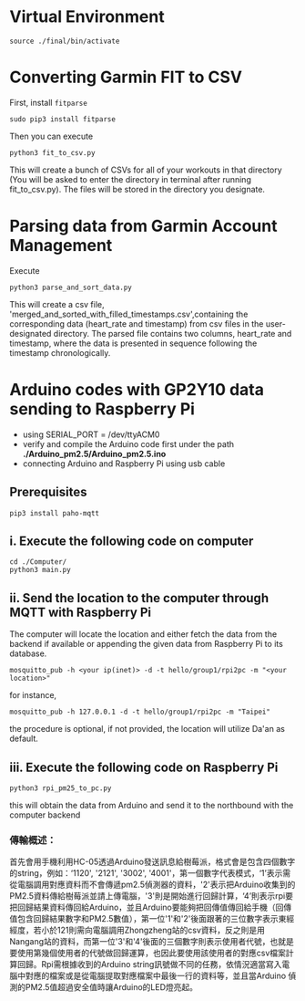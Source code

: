 # Virtual Environment

    source ./final/bin/activate

# Converting Garmin FIT to CSV 

First, install `fitparse`

    sudo pip3 install fitparse

Then you can execute 

    python3 fit_to_csv.py

This will create a bunch of CSVs for all of your workouts in that directory (You will be asked to enter the directory in terminal after running fit_to_csv.py). The files will be stored in the directory you designate. 

# Parsing data from Garmin Account Management

Execute

    python3 parse_and_sort_data.py

This will create a csv file, 'merged_and_sorted_with_filled_timestamps.csv',containing the corresponding data (heart_rate and timestamp) from csv files in the user-designated directory. The parsed file contains two columns, heart_rate and timestamp, where the data is presented in sequence following the timestamp chronologically.

# Arduino codes with GP2Y10 data sending to Raspberry Pi 
* using SERIAL_PORT = /dev/ttyACM0
* verify and compile the Arduino code first under the path **./Arduino_pm2.5/Arduino_pm2.5.ino**
* connecting Arduino and Raspberry Pi using usb cable

## Prerequisites

    pip3 install paho-mqtt


## i. Execute the following code on computer

    cd ./Computer/
    python3 main.py

## ii. Send the location to the computer through MQTT with Raspberry Pi

The computer will locate the location and either fetch the data from the backend if available or appending the given data from Raspberry Pi to its database.

    mosquitto_pub -h <your ip(inet)> -d -t hello/group1/rpi2pc -m "<your location>" 

for instance, 

    mosquitto_pub -h 127.0.0.1 -d -t hello/group1/rpi2pc -m "Taipei" 
the procedure is optional, if not provided, the location will utilize Da'an as default.

## iii. Execute the following code on Raspberry Pi

    python3 rpi_pm25_to_pc.py
this will obtain the data from Arduino and send it to the northbound with the computer backend


### 傳輸概述：

首先會用手機利用HC-05透過Arduino發送訊息給樹莓派，格式會是包含四個數字的string，例如：‘1120', '2121', '3002', '4001'，第一個數字代表模式，‘1’表示需從電腦調用對應資料而不會傳遞pm2.5偵測器的資料，'2'表示把Arduino收集到的PM2.5資料傳給樹莓派並請上傳電腦，'3'則是開始進行回歸計算，‘4’則表示rpi要把回歸結果資料傳回給Arduino，並且Arduino要能夠把回傳值傳回給手機（回傳值包含回歸結果數字和PM2.5數值），第一位'1'和'2'後面跟著的三位數字表示東經經度，若小於121則需向電腦調用Zhongzheng站的csv資料，反之則是用Nangang站的資料，而第一位'3'和'4'後面的三個數字則表示使用者代號，也就是要使用第幾個使用者的代號做回歸運算，也因此要使用該使用者的對應csv檔案計算回歸。Rpi需根據收到的Arduino string訊號做不同的任務，依情況適當寫入電腦中對應的檔案或是從電腦提取對應檔案中最後一行的資料等，並且當Arduino 偵測的PM2.5值超過安全值時讓Arduino的LED燈亮起。
